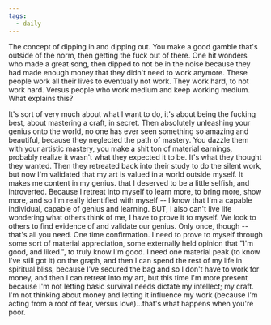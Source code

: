 ```yaml
---
tags:
  - daily
---
```

The concept of dipping in and dipping out. You make a good gamble that's outside of the norm, then getting the fuck out of there. One hit wonders who made a great song, then dipped to not be in the noise because they had made enough money that they didn't need to work anymore. These people work all their lives to eventually not work. They work hard, to not work hard. Versus people who work medium and keep working medium. What explains this? 

It's sort of very much about what I want to do, it's about being the fucking best, about mastering a craft, in secret. Then absolutely unleashing your genius onto the world, no one has ever seen something so amazing and beautiful, because they neglected the path of mastery. You dazzle them with your artistic mastery, you make a shit ton of material earnings, probably realize it wasn't what they expected it to be. It's what they thought they wanted. Then they retreated back into their study to do the silent work, but now I'm validated that my art is valued in a world outside myself. It makes me content in my genius. that I deserved to be a little selfish, and introverted. Because I retreat into myself to learn more, to bring more, show more, and so I'm really identified with myself -- I know that I'm a capable individual, capable of genius and learning. BUT, I also can't live life wondering what others think of me, I have to prove it to myself. We look to others to find evidence of and validate our genius. Only once, though -- that's all you need. One time confirmation. I need to prove to myself through some sort of material appreciation, some externally held opinion that "I'm good, and liked.", to truly know I'm good. I need one material peak (to know I've still got it) on the graph, and then I can spend the rest of my life in spiritual bliss, because I've secured the bag and so I don't have to work for money, and then I can retreat into my art, but this time I'm more present because I'm not letting basic survival needs dictate my intellect; my craft. I'm not thinking about money and letting it influence my work (because I'm acting from a root of fear, versus love)...that's what happens when you're poor. 
